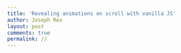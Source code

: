 ```yaml
---
title: 'Revealing animations on scroll with vanilla JS'
author: Joseph Rex
layout: post
comments: true
permalink: //
---
```

